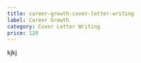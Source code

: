 ```yaml
---
title: career-growth-cover-letter-writing
label: Career Growth
category: Cover Letter Writing
price: 120
---
```

kjkj
